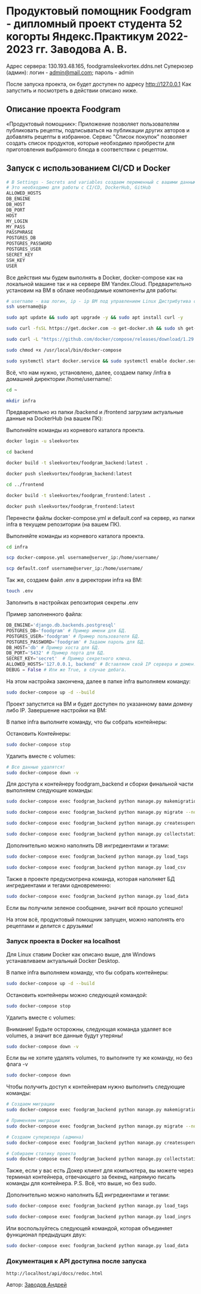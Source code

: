 # Продуктовый помощник Foodgram - дипломный проект студента 52 когорты Яндекс.Практикум 2022-2023 гг. Заводова А. В.

Адрес сервера: 130.193.48.165, foodgramsleekvortex.ddns.net
Суперюзер (админ): логин - admin@mail.com; пароль - admin

После запуска проекта, он будет доступен по адресу http://127.0.0.1
Как запустить и посмотреть в действии описано ниже.


## Описание проекта Foodgram
«Продуктовый помощник»: Приложение позволяет пользователям публиковать рецепты, подписываться на публикации других авторов и добавлять рецепты в избранное.
Сервис "Список покупок" позволяет создать список продуктов, которые необходимо приобрести для приготовления выбранного блюда в соответствии с рецептом.

## Запуск с использованием CI/CD и Docker

```bash
# В Settings - Secrets and variables создаем переменный с вашими данными
# Это необходимо для работы с CI/CD, DockerHub, GitHub
ALLOWED_HOSTS
DB_ENGINE
DB_HOST
DB_PORT
HOST
MY_LOGIN
MY_PASS
PASSPHRASE
POSTGRES_DB
POSTGRES_PASSWORD
POSTGRES_USER
SECRET_KEY
SSH_KEY
USER
```

Все действия мы будем выполнять в Docker, docker-compose как на локальной машине так и на сервере ВМ Yandex.Cloud.
Предварительно установим на ВМ в облаке необходимые компоненты для работы:

```bash
# username - ваш логин, ip - ip ВМ под управлением Linux Дистрибутива с пакетной базой deb.
ssh username@ip
```

```bash
sudo apt update && sudo apt upgrade -y && sudo apt install curl -y
```

```bash
sudo curl -fsSL https://get.docker.com -o get-docker.sh && sudo sh get-docker.sh && sudo rm get-docker.sh
```

```bash
sudo curl -L "https://github.com/docker/compose/releases/download/1.29.2/docker-compose-$(uname -s)-$(uname -m)" -o /usr/local/bin/docker-compose
```

```bash
sudo chmod +x /usr/local/bin/docker-compose
```

```bash
sudo systemctl start docker.service && sudo systemctl enable docker.service
```

Всё, что нам нужно, установлено, далее, создаем папку /infra в домашней директории /home/username/:

```bash
cd ~
```

```bash
mkdir infra
```

Предварительно из папки /backend и /frontend загрузим актуальные данные на DockerHub (на вашем ПК):

Выполняйте команды из корневого каталога проекта.
```bash
docker login -u sleekvortex
```

```bash
cd backend
```

```bash
docker build -t sleekvortex/foodgram_backend:latest .
```

```bash
docker push sleekvortex/foodgram_backend:latest
```

```bash
cd ../frontend
```

```bash
docker build -t sleekvortex/foodgram_frontend:latest .
```

```bash
docker push sleekvortex/foodgram_frontend:latest
```

Перенести файлы docker-compose.yml и default.conf на сервер, из папки infra в текущем репозитории (на вашем ПК).

Выполняйте команды из корневого каталога проекта.
```bash
cd infra
```

```bash
scp docker-compose.yml username@server_ip:/home/username/
```

```bash
scp default.conf username@server_ip:/home/username/
```

Так же, создаем файл .env в директории infra на ВМ:

```bash
touch .env
```

Заполнить в настройках репозитория секреты .env

Пример заполненного файла:

```python
DB_ENGINE='django.db.backends.postgresql'
POSTGRES_DB='foodgram' # Пример имени для БД.
POSTGRES_USER='foodgram' # Пример пользователя БД.
POSTGRES_PASSWORD='foodgram' # Задаем пароль для БД.
DB_HOST='db' # Пример хоста для БД.
DB_PORT='5432' # Пример порта для БД.
SECRET_KEY='secret'  # Пример секретного ключа.
ALLOWED_HOSTS='127.0.0.1, backend' # Вставляем свой IP сервера и домен.
DEBUG = False # Или же True, в случае дебага.
```

На этом настройка закончена, далее в папке infra выполняем команду:

```bash
sudo docker-compose up -d --build
```

Проект запустится на ВМ и будет доступен по указанному вами домену либо IP. 
Завершение настройки на ВМ:

В папке infra выполните команду, что бы собрать контейнеры:

Остановить Контейнеры: 

```bash
sudo docker-compose stop
```

Удалить вместе с volumes:

```bash
# Все данные удалятся!
sudo docker-compose down -v
``` 

Для доступа к контейнеру foodgram_backend и сборки финальной части выполняем следующие команды:

```bash
sudo docker-compose exec foodgram_backend python manage.py makemigrations
```

```bash
sudo docker-compose exec foodgram_backend python manage.py migrate --noinput
```

```bash
sudo docker-compose exec foodgram_backend python manage.py createsuperuser
```

```bash
sudo docker-compose exec foodgram_backend python manage.py collectstatic --no-input
```

Дополнительно можно наполнить DB ингредиентами и тэгами:

```bash
sudo docker-compose exec foodgram_backend python manage.py load_tags
```

```bash
sudo docker-compose exec foodgram_backend python manage.py load_csv
```
Также в проекте предусмотрена команда, которая наполняет БД ингредиентами и тегами одновременно:
```bash
sudo docker-compose exec foodgram_backend python manage.py load_data
```
Если вы получили зеленое сообщение, значит всё прошло успешно!

На этом всё, продуктовый помощник запущен, можно наполнять его рецептами и делится с друзьями!

### Запуск проекта в Docker на localhost

Для Linux ставим Docker как описано выше, для Windows устанавливаем актуальный Docker Desktop.

В папке infra выполняем команду, что бы собрать контейнеры:

```bash
sudo docker-compose up -d --build
```

Остановить контейнеры можно следующей командой: 

```bash
sudo docker-compose stop
```

Удалить вместе с volumes:

Внимание! Будьте осторожны, следующая команда удаляет все volumes, а значит все данные будут утеряны!
```bash
sudo docker-compose down -v
``` 
Если вы не хотите удалять volumes, то выполните ту же команду, но без флага -v
```bash
sudo docker-compose down
``` 

Чтобы получить доступ к контейнерам нужно выполнить следующие команды:

```bash
# Создаем миграции
sudo docker-compose exec foodgram_backend python manage.py makemigrations
```

```bash
# Применяем миграции
sudo docker-compose exec foodgram_backend python manage.py migrate --noinput
```

```bash
# Создаем суперюзера (админа)
sudo docker-compose exec foodgram_backend python manage.py createsuperuser
```

```bash
# Собираем статику проекта
sudo docker-compose exec foodgram_backend python manage.py collectstatic --no-input
```
Также, если у вас есть Докер клиент для компьютера, вы можете через терминал контейнера, отвечающего за бекенд, напрямую писать команды для контейнера. P.S. Всё, что выше, но без sudo.

Дополнительно можно наполнить БД ингредиентами и тегами:

```bash
sudo docker-compose exec foodgram_backend python manage.py load_tags
```

```bash
sudo docker-compose exec foodgram_backend python manage.py load_ingrs
```
Или воспользуйтесь следующей командой, которая объединяет функционал предыдущих двух:
```bash
sudo docker-compose exec foodgram_backend python manage.py load_data
```
### Документация к API доступна после запуска

```url
http://localhost/api/docs/redoc.html
```


Автор: [Заводов Андрей](https://github.com/sleekvortex)
